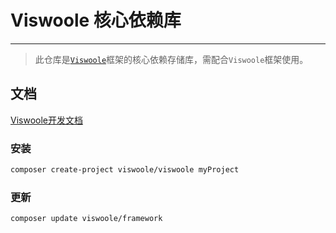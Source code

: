 # Viswoole 核心依赖库

___

> 此仓库是[`Viswoole`](https://gitee.com/viswoole/viswoole)框架的核心依赖存储库，需配合`Viswoole`框架使用。

## 文档

[Viswoole开发文档](https://viswoole.com/docs/)

### 安装

```bash
composer create-project viswoole/viswoole myProject
```

### 更新

```bash
composer update viswoole/framework
```

